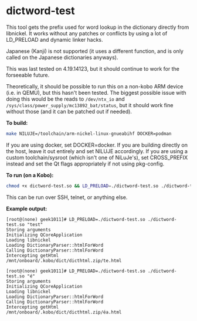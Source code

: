 # dictword-test
This tool gets the prefix used for word lookup in the dictionary directly from libnickel. It works without any patches or conflicts by using a lot of LD_PRELOAD and dynamic linker hacks.

Japanese (Kanji) is not supported (it uses a different function, and is only called on the Japanese dictionaries anyways).

This was last tested on 4.19.14123, but it should continue to work for the forseeable future.

Theoretically, it should be possible to run this on a non-kobo ARM device (i.e. in QEMU), but this hasn't been tested. The biggest possible issue with doing this would be the reads to `/dev/ntx_io` and `/sys/class/power_supply/mc13892_bat/status`, but it should work fine without those (and it can be patched out if needed).

**To build:**

```sh
make NILUJE=/toolchain/arm-nickel-linux-gnueabihf DOCKER=podman
```

If you are using docker, set DOCKER=docker. If you are building directly on the host, leave it out entirely and set NILUJE accordingly. If you are using a custom toolchain/sysroot (which isn't one of NiLuJe's), set CROSS_PREFIX instead and set the Qt flags appropriately if not using pkg-config.

**To run (on a Kobo):**

```sh
chmod +x dictword-test.so && LD_PRELOAD=./dictword-test.so ./dictword-test.so
```

This can be run over SSH, telnet, or anything else.

**Example output:**

```
[root@(none) geek1011]# LD_PRELOAD=./dictword-test.so ./dictword-test.so "test"
Storing arguments
Initializing QCoreApplication
Loading libnickel
Loading DictionaryParser::htmlForWord
Calling DictionaryParser::htmlForWord
Intercepting getHtml
/mnt/onboard/.kobo/dict/dicthtml.zip/te.html
```

```
[root@(none) geek1011]# LD_PRELOAD=./dictword-test.so ./dictword-test.so "é"
Storing arguments
Initializing QCoreApplication
Loading libnickel
Loading DictionaryParser::htmlForWord
Calling DictionaryParser::htmlForWord
Intercepting getHtml
/mnt/onboard/.kobo/dict/dicthtml.zip/éa.html
```
